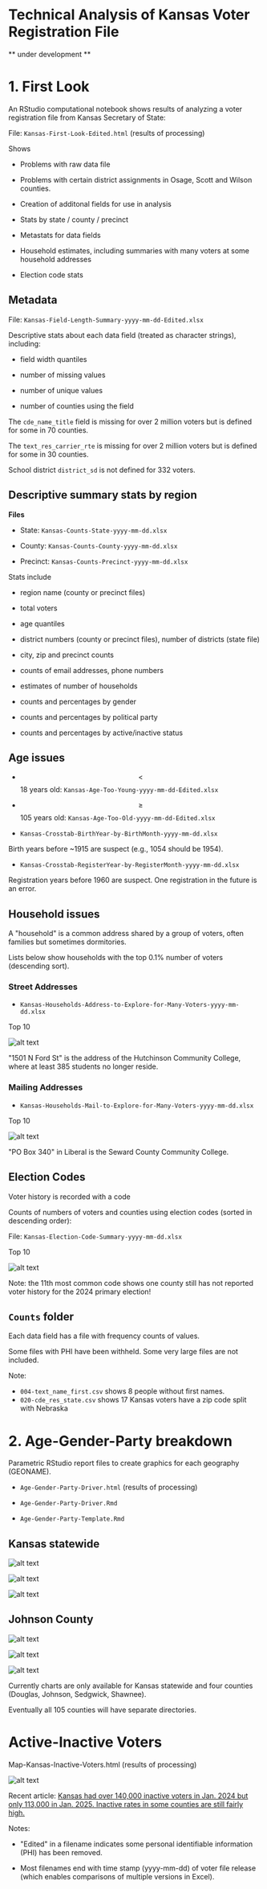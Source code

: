 # Technical Analysis of Kansas Voter Registration File

** under development **

# 1. First Look

An RStudio computational notebook shows results of analyzing a voter registration file from Kansas Secretary of State:

File:  `Kansas-First-Look-Edited.html` (results of processing)

Shows

* Problems with raw data file

* Problems with certain district assignments in Osage, Scott and Wilson counties.

* Creation of additonal fields for use in analysis

* Stats by state / county / precinct

* Metastats for data fields

* Household estimates, including summaries with many voters at some household addresses

* Election code stats

## Metadata

File:  `Kansas-Field-Length-Summary-yyyy-mm-dd-Edited.xlsx`

Descriptive stats about each data field (treated as character strings), including:

* field width quantiles

* number of missing values

* number of unique values

* number of counties using the field

The `cde_name_title` field is missing for over 2 million voters but is defined for some in 70 counties.

The `text_res_carrier_rte` is missing for over 2 million voters but is defined for some in 30 counties.

School district `district_sd` is not defined for 332 voters.


## Descriptive summary stats by region

**Files**

* State:  `Kansas-Counts-State-yyyy-mm-dd.xlsx`

* County:  `Kansas-Counts-County-yyyy-mm-dd.xlsx`

* Precinct: `Kansas-Counts-Precinct-yyyy-mm-dd.xlsx`

Stats include

* region name (county or precinct files)

* total voters

* age quantiles

* district numbers (county or precinct files), number of districts (state file)

* city, zip and precinct counts

* counts of email addresses, phone numbers

* estimates of number of households

* counts and percentages by gender

* counts and percentages by political party

* counts and percentages by active/inactive status


## Age issues

* $$\lt$$ 18 years old:  `Kansas-Age-Too-Young-yyyy-mm-dd-Edited.xlsx`

* $$\ge$$ 105 years old:  `Kansas-Age-Too-Old-yyyy-mm-dd-Edited.xlsx`

* `Kansas-Crosstab-BirthYear-by-BirthMonth-yyyy-mm-dd.xlsx`

Birth years before ~1915 are suspect (e.g., 1054 should be 1954).

* `Kansas-Crosstab-RegisterYear-by-RegisterMonth-yyyy-mm-dd.xlsx`

Registration years before 1960 are suspect. One registration in the future is an error.

## Household issues

A "household" is a common address shared by a group of voters, often families but sometimes dormitories.

Lists below show households with the top 0.1% number of voters (descending sort).

### Street Addresses

* `Kansas-Households-Address-to-Explore-for-Many-Voters-yyyy-mm-dd.xlsx`

Top 10

![alt text](2025-05-02/1-First-Look/Top-10-Household-Street-Addresses.PNG "Top 10 Kansas Voter Street Households")

"1501 N Ford St" is the address of the Hutchinson Community College, where at least 385 students no longer reside.

### Mailing Addresses

* `Kansas-Households-Mail-to-Explore-for-Many-Voters-yyyy-mm-dd.xlsx`

Top 10

![alt text](2025-05-02/1-First-Look/Top-10-Household-Mailing-Addresses.PNG "Top 10 Kansas Voter Mailing Households")

"PO Box 340" in Liberal is the Seward County Community College.


## Election Codes

Voter history is recorded with a code

Counts of numbers of voters and counties using election codes (sorted in descending order):

File:  `Kansas-Election-Code-Summary-yyyy-mm-dd.xlsx`

Top 10

![alt text](2025-05-02/1-First-Look/Top-10-Election-Codes.PNG "Kansas voter history election codes")

Note: the 11th most common code shows one county still has not reported voter history for the 2024 primary election!


## `Counts` folder

Each data field has a file with frequency counts of values.

Some files with PHI have been withheld. Some very large files are not included.

Note:

* `004-text_name_first.csv` shows 8 people without first names.
* `020-cde_res_state.csv` shows 17 Kansas voters have a zip code split with Nebraska

# 2. Age-Gender-Party breakdown

Parametric RStudio report files to create graphics for each geography (GEONAME).

* `Age-Gender-Party-Driver.html` (results of processing)

* `Age-Gender-Party-Driver.Rmd`

* `Age-Gender-Party-Template.Rmd`

## Kansas statewide

![alt text](2025-05-02/2-Age-Gender-Party/GEONAME/Kansas/Plot-PercentRegisteredAgeInterval-1.png "Percent Registered of Voting Age - Kansas statewide")

![alt text](2025-05-02/2-Age-Gender-Party/GEONAME/Kansas/Plot-Voters-by-Age-Gender-Census-1.png "Registered Voters by Age Interval and Gender - Kansas statewide")

![alt text](2025-05-02/2-Age-Gender-Party/GEONAME/Kansas/Plot-Voters-by-Age-Gender-Party-Democratic-1.png "Registered Democratic Party Voters by Age Interval and Gender - Kansas statewide")

## Johnson County

![alt text](2025-05-02/2-Age-Gender-Party/GEONAME/Johnson/Plot-PercentRegisteredAgeInterval-1.png "Percent Registered of Voting Age - Kansas statewide")

![alt text](2025-05-02/2-Age-Gender-Party/GEONAME/Johnson/Plot-Voters-by-Age-Gender-Census-1.png "Registered Voters by Age Interval and Gender - Kansas statewide")

![alt text](2025-05-02/2-Age-Gender-Party/GEONAME/Johnson/Plot-Voters-by-Age-Gender-Party-Democratic-1.png "Registered Democratic Party Voters by Age Interval and Gender - Kansas statewide")

Currently charts are only available for Kansas statewide and four counties (Douglas, Johnson, Sedgwick, Shawnee).

Eventually all 105 counties will have separate directories.

# Active-Inactive Voters

Map-Kansas-Inactive-Voters.html (results of processing)

![alt text](2025-05-02/3-Active-Inactive/Kansas-State-1.png "Kansas: Percent 'Inactive' Voters by County")

Recent article: [Kansas had over 140,000 inactive voters in Jan. 2024 but only 113,000 in Jan. 2025. Inactive rates in some counties are still fairly high.](https://watchdoglab.substack.com/p/kansas-has-27000-fewer-inactive-voters)


Notes:

* "Edited" in a filename indicates some personal identifiable information (PHI) has been removed.

* Most filenames end with time stamp (yyyy-mm-dd) of voter file release (which enables comparisons of multiple versions in Excel).

